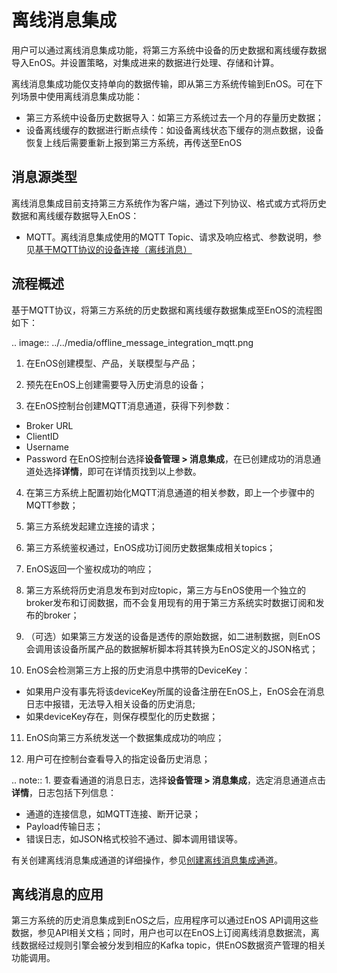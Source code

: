 # 离线消息集成

用户可以通过离线消息集成功能，将第三方系统中设备的历史数据和离线缓存数据导入EnOS。并设置策略，对集成进来的数据进行处理、存储和计算。

离线消息集成功能仅支持单向的数据传输，即从第三方系统传输到EnOS。可在下列场景中使用离线消息集成功能：

- 第三方系统中设备历史数据导入：如第三方系统过去一个月的存量历史数据；
- 设备离线缓存的数据进行断点续传：如设备离线状态下缓存的测点数据，设备恢复上线后需要重新上报到第三方系统，再传送至EnOS 

## 消息源类型

离线消息集成目前支持第三方系统作为客户端，通过下列协议、格式或方式将历史数据和离线缓存数据导入EnOS：

- MQTT。离线消息集成使用的MQTT Topic、请求及响应格式、参数说明，参见[基于MQTT协议的设备连接（离线消息）](../../reference/mqtt_offline/index)

## 流程概述

基于MQTT协议，将第三方系统的历史数据和离线缓存数据集成至EnOS的流程图如下：

.. image:: ../../media/offline_message_integration_mqtt.png

1. 在EnOS创建模型、产品，关联模型与产品；

2. 预先在EnOS上创建需要导入历史消息的设备；

3. 在EnOS控制台创建MQTT消息通道，获得下列参数：
  - Broker URL
  - ClientID
  - Username
  - Password
  在EnOS控制台选择**设备管理 > 消息集成**，在已创建成功的消息通道处选择**详情**，即可在详情页找到以上参数。

4. 在第三方系统上配置初始化MQTT消息通道的相关参数，即上一个步骤中的MQTT参数；
  
5. 第三方系统发起建立连接的请求；

6. 第三方系统鉴权通过，EnOS成功订阅历史数据集成相关topics；
  
7. EnOS返回一个鉴权成功的响应；

8. 第三方系统将历史消息发布到对应topic，第三方与EnOS使用一个独立的broker发布和订阅数据，而不会复用现有的用于第三方系统实时数据订阅和发布的broker；

9.  （可选）如果第三方发送的设备是透传的原始数据，如二进制数据，则EnOS会调用该设备所属产品的数据解析脚本将其转换为EnOS定义的JSON格式；

10. EnOS会检测第三方上报的历史消息中携带的DeviceKey：
  - 如果用户没有事先将该deviceKey所属的设备注册在EnOS上，EnOS会在消息日志中报错，无法导入相关设备的历史消息;<!--后续如果支持了设备自动注册，这里需要修改。-->
  - 如果deviceKey存在，则保存模型化的历史数据；

11. EnOS向第三方系统发送一个数据集成成功的响应；

12. 用户可在控制台查看导入的指定设备历史消息；

.. note:: 1. 要查看通道的消息日志，选择**设备管理 > 消息集成**，选定消息通道点击**详情**，日志包括下列信息：
  - 通道的连接信息，如MQTT连接、断开记录；
  - Payload传输日志；
  - 错误日志，如JSON格式校验不通过、脚本调用错误等。

有关创建离线消息集成通道的详细操作，参见[创建离线消息集成通道](../../howto/device/manage/creating_offline_message_integration_channel)。

## 离线消息的应用

第三方系统的历史消息集成到EnOS之后，应用程序可以通过EnOS API调用这些数据，参见API相关文档；同时，用户也可以在EnOS上订阅离线消息数据流，离线数据经过规则引擎会被分发到相应的Kafka topic，供EnOS数据资产管理的相关功能调用。



